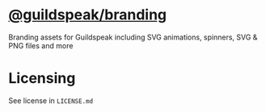 # [@guildspeak/branding](https://github.com/guildspeak/branding/)
Branding assets for Guildspeak including SVG animations, spinners, SVG & PNG files and more

# Licensing
See license in `LICENSE.md`
